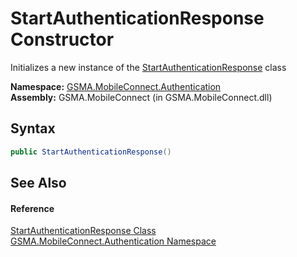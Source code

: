StartAuthenticationResponse Constructor
=======================================
Initializes a new instance of the [StartAuthenticationResponse][1] class

**Namespace:** [GSMA.MobileConnect.Authentication][2]  
**Assembly:** GSMA.MobileConnect (in GSMA.MobileConnect.dll)

Syntax
------

```csharp
public StartAuthenticationResponse()
```


See Also
--------

#### Reference
[StartAuthenticationResponse Class][1]  
[GSMA.MobileConnect.Authentication Namespace][2]  

[1]: README.md
[2]: ../README.md
[3]: ../../_icons/Help.png